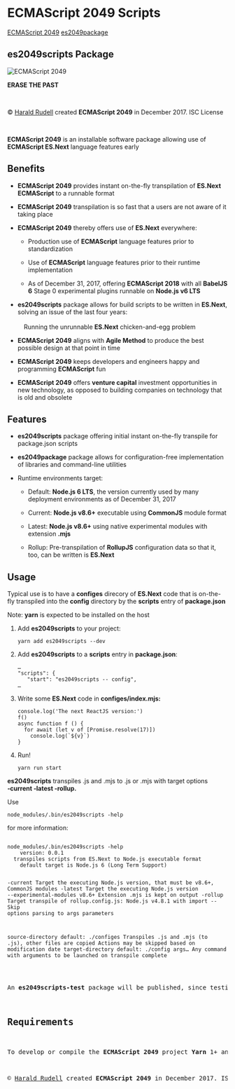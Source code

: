 <!doctype html>
<title>ECMAScript 2049 readme</title>
<h1>ECMAScript 2049 Scripts</h1>
<p><a href=https://github.com/haraldrudell/ECMAScript2049>ECMAScript 2049</a> <a href=https://github.com/haraldrudell/ECMAScript2049/tree/master/packages/es2049package>es2049package</a></p>
<h2>es2049scripts Package</h2>
<img src=https://pbs.twimg.com/media/DRC-drOWsAABHUT.jpg:large alt="ECMAScript 2049" />
<p><strong>ERASE THE PAST</strong></p>
<p>&emsp;</p>
<p>© <a href=http://haraldrudell.com>Harald Rudell</a> created <strong>ECMAScript 2049</strong> in December 2017. ISC License</p>
<p>&emsp;</p>
<p><strong>ECMAScript 2049</strong> is an installable software package allowing use of <strong>ECMAScript ES.Next</strong> language features early</p>

<h2>Benefits</h2>
<ul>
  <li><p><strong>ECMAScript 2049</strong> provides instant on-the-fly transpilation of <strong>ES.Next ECMAScript</strong> to a runnable format</p></li>
  <li><p><strong>ECMAScript 2049</strong> transpilation is so fast that a users are not aware of it taking place</p></li>
  <li><p><strong>ECMAScript 2049</strong> thereby offers use of <strong>ES.Next</strong> everywhere:</p>
    <ul>
      <li><p>Production use of <strong>ECMAScript</strong> language features prior to standardization</p></li>
      <li><p>Use of <strong>ECMAScript</strong> language features prior to their runtime implementation</p></li>
      <li><p>As of December 31, 2017, offering <strong>ECMAScript 2018</strong> with all <strong>BabelJS 6</strong> Stage 0 experimental plugins runnable on <strong>Node.js v6 LTS</strong></p></li>
  </ul></li>
  <li><p><strong>es2049scripts</strong> package allows for build scripts to be written in <strong>ES.Next</strong>, solving an issue of the last four years:<br /><br />&emsp;Running the unrunnable <strong>ES.Next</strong> chicken-and-egg problem</p></li>
  <li><p><strong>ECMAScript 2049</strong> aligns with <strong>Agile Method</strong> to produce the best possible design at that point in time</li>
  <li><p><strong>ECMAScript 2049</strong> keeps developers and engineers happy and programming <strong>ECMAScript</strong> fun</li>
  <li><p><strong>ECMAScript 2049</strong> offers <strong>venture capital</strong> investment opportunities in new technology, as opposed to building companies on technology that is old and obsolete</li>
</ul>

<h2>Features</h2>
<ul>
  <li><p><strong>es2049scripts</strong> package offering initial instant on-the-fly transpile for package.json scripts</p></li>
  <li><p><strong>es2049package</strong> package allows for configuration-free implementation of libraries and command-line utilities</p></li>
  <li><p>Runtime environments target:</p>
    <ul>
      <li><p>Default: <strong>Node.js 6 LTS</strong>, the version currently used by many deployment environments as of December 31, 2017</p></li>
      <li><p>Current: <strong>Node.js v8.6+</strong> executable using <strong>CommonJS</strong> module format</p></li>
      <li><p>Latest: <strong>Node.js v8.6+</strong> using native experimental modules with extension <strong>.mjs</strong></p></li>
      <li><p>Rollup: Pre-transpilation of <strong>RollupJS</strong> configuration data so that it, too, can be written is <strong>ES.Next</strong></p></li>
  </ul></li>
</ul>

<h2>Usage</h2>
<p>Typical use is to have a <strong>configes</strong> direcory of <strong>ES.Next</strong> code that is on-the-fly transpiled into the <strong>config</strong> directory by the <strong>scripts</strong> entry of <strong>package.json</strong></p>
<p>Note: <strong>yarn</strong> is expected to be installed on the host</p>
<ol>
  <li><p>Add <strong>es2049scripts</strong> to your project:</p>
  <pre><code>yarn add es2049scripts --dev</code></pre></li>
  <li><p>Add <strong>es2049scripts</strong> to a <strong>scripts</strong> entry in <strong>package.json</strong>:<br />
  <pre><code>…
"scripts": {
   "start": "es2049scripts -- config",
…</code></pre></p></li>
  <li><p>Write some <strong>ES.Next</strong> code in <strong>configes/index.mjs:</strong></p>
  <pre><code>console.log('The next ReactJS version:')
f()
async function f () {
  for await (let v of [Promise.resolve(17)])
    console.log(`${v}`)
}</code></pre></li>
  <li><p>Run!</p>
  <pre><code>yarn run start</code></pre></li>
</ol>
<p><strong>es2049scripts</strong> transpiles .js and .mjs to .js or .mjs with target options <strong>&#8209;current &#8209;latest &#8209;rollup.</strong></p>
<p>Use <pre><code>node_modules/.bin/es2049scripts &#8209;help</code></pre> for more information:</p>
<pre><code><pre>node_modules/.bin/es2049scripts -help
    version: 0.0.1
  transpiles scripts from ES.Next to Node.js executable format
    default target is Node.js 6 (Long Term Support)

  -current  Target the executing Node.js version, that must be v8.6+, CommonJS modules
  -latest  Target the executing Node.js version --experimental-modules v8.6+
    Extension .mjs is kept on output
  -rollup  Target transpile of rollup.config.js: Node.js v4.8.1 with import
  --  Skip options parsing to args parameters

  source-directory default: ./configes
    Transpiles .js and .mjs (to .js), other files are copied
    Actions may be skipped based on modification date
  target-directory default: ./config
  args…  Any command with arguments to be launched on transpile complete</code></pre>
<p>An <strong>es2049scripts-test</strong> package will be published, since testing a project with yarn wokspaces needs to be in a completely separate repository</p>
<h2>Requirements</h2>
<p>To develop or compile the <strong>ECMAScript 2049</strong> project <strong>Yarn</strong> 1+ and <strong>Node.js current</strong> (v8.5+) are required.</p>
<p>© <a href=http://haraldrudell.com>Harald Rudell</a> created <strong>ECMAScript 2049</strong> in December 2017. ISC License</p>

